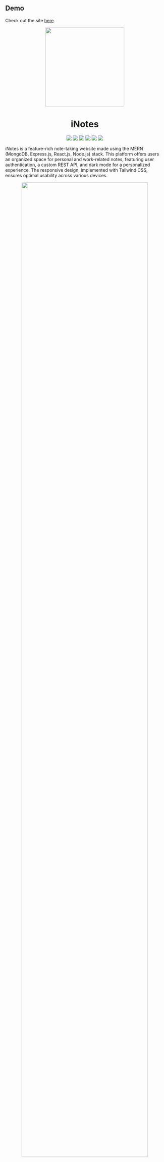 ## Demo
Check out the site [here](https://inotes-oyvc.onrender.com).
<p align="center">
<img height="250" src="https://github.com/JollyBolt/iNotes/assets/68071708/573812f9-b33b-4f1e-94ec-2214ef26901d" />
</p>
<h1 align="center"> iNotes </h1>
<p align="center"><img  src="https://img.shields.io/badge/react-%2320232a.svg?style=for-the-badge&logo=react&logoColor=%2361DAFB"  />
<img  src="https://img.shields.io/badge/tailwindcss-%2338B2AC.svg?style=for-the-badge&logo=tailwind-css&logoColor=white"  />
<img  src="https://img.shields.io/badge/node.js-6DA55F?style=for-the-badge&logo=node.js&logoColor=white"  />
<img  src="https://img.shields.io/badge/express.js-%23404d59.svg?style=for-the-badge&logo=express&logoColor=%2361DAFB"  />
<img  src="https://img.shields.io/badge/MongoDB-%234ea94b.svg?style=for-the-badge&logo=mongodb&logoColor=white"  />
<img  src="https://img.shields.io/badge/JWT-black?style=for-the-badge&logo=JSON%20web%20tokens"  />
</p>
<p >iNotes is a feature-rich note-taking website made using the MERN (MongoDB, Express.js, React.js, Node.js) stack. This platform offers users an organized space for personal and work-related notes, featuring user authentication, a custom REST API, and dark mode for a personalized experience. The responsive design, implemented with Tailwind CSS, ensures optimal usability across various devices.</p>
<p align="center">
<img  width="89%" src="https://github.com/JollyBolt/iNotes/assets/68071708/fc692bd8-5afe-4e8e-ae12-0753198f1a3c" />
</p>
<p align="center">
<img  width="89%" src="https://github.com/JollyBolt/iNotes/assets/68071708/d688d3ee-9314-4c41-abee-566448dff639" />
</p>
<p align="center">
<img width="89%" src="https://github.com/JollyBolt/iNotes/assets/68071708/41490f3a-229a-4876-ba69-676cf7fb0e41" />
</p>
<p align="center">
<img height="300" src="https://github.com/JollyBolt/iNotes/assets/68071708/a7ddf9c6-4296-4b3d-bfc2-3125e1dcca29" />
</p>



## Features

1. <b>Intuitive User Interface:</b> Designed and implemented a clean and intuitive user interface for iNotes using React.js and Tailwind CSS.

2. <b>Secure User Authentication:</b> Integrated user authentication with JWT for secure access, ensuring data privacy and personalized note management.

3. <b>Custom RESTful API Development:</b> Developed a custom RESTful API using Node.js and Express.js, facilitating smooth data interactions and enhancing functionality.

4. <b>Dark Mode Implementation:</b> Watch It All is fully responsive, making it accessible on various devices, including desktops, tablets, and mobile phones.

5. <b>Fully Responsive:</b> Ensured complete responsiveness across devices through Tailwind CSS, optimizing the user experience on desktops, tablets, and mobile devices.

<!-- 6. <b>API Integration:</b> The project incorporates the 'YouTube v3' API from RapidAPI, allowing real-time data retrieval and video updates. -->

## Tech Stack

- <b>Frontend:</b> React.js, Tailwind CSS
- <b>Backend:</b> Node.js, Express.js
- <b>Database:</b> MongoDB
- <b>Authentication:</b> JSON Web Tokens (JWT)

## Installation

1. Clone the repository.
```bash
  git clone https://github.com/JollyBolt/iNotes.git
```
2. Install dependencies with npm
```bash
  cd iNotes
  npm install 
```
3. Create .env files.
```bash
  cd server 
```
Create a .env file and create the following variables.
```
  PORT = XXXX
  MONGO_URI = YOUR_MONGO_URI
  SECRET = SIGNATURE_FOR_JWT
```
```bash
  cd ..
  cd client
```
Create a .env file and create the following variables.
```
  VITE_URL = YOUR_SERVER_URL
```
    

